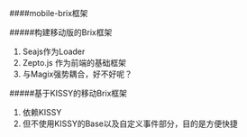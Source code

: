 ####mobile-brix框架

#####构建移动版的Brix框架

1. Seajs作为Loader
2. Zepto.js 作为前端的基础框架
3. 与Magix强势耦合，好不好呢？

#####基于KISSY的移动Brix框架

1. 依赖KISSY
2. 但不使用KISSY的Base以及自定义事件部分，目的是方便快捷
